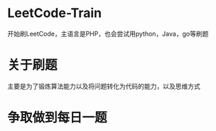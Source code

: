 # LeetCode-Train
开始刷LeetCode，主语言是PHP，也会尝试用python，Java，go等刷题

# 关于刷题
主要是为了锻炼算法能力以及将问题转化为代码的能力，以及思维方式

# 争取做到每日一题
